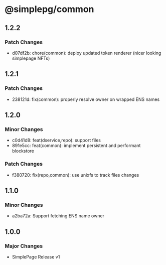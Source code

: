 # @simplepg/common

## 1.2.2

### Patch Changes

- d07df2b: chore(common): deploy updated token renderer (nicer looking simplepage NFTs)

## 1.2.1

### Patch Changes

- 238121d: fix(common): properly resolve owner on wrapped ENS names

## 1.2.0

### Minor Changes

- c0d41d8: feat(dservice,repo): support files
- 891e5cc: feat(common): implement persistent and performant blockstore

### Patch Changes

- f380720: fix(repo,common): use unixfs to track files changes

## 1.1.0

### Minor Changes

- a2ba72a: Support fetching ENS name owner

## 1.0.0

### Major Changes

- SimplePage Release v1
